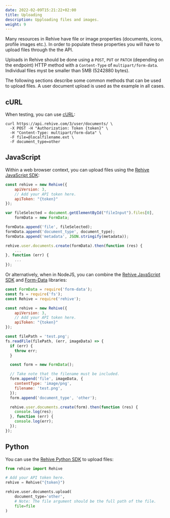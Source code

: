 ```yaml
---
date: 2022-02-09T15:21:22+02:00
title: Uploading
description: Upploading files and images.
weight: 9
---
```


Many resources in Rehive have file or image properties (documents, icons, profile images etc.). In order to populate these properties you will have to upload files through the the API. 

Uploads in Rehive should be done using a `POST`, `PUT` or `PATCH` (depending on the endpoint) HTTP method with a `Content-Type` of `multipart/form-data`. Individual files myst be smaller than 5MB (5242880 bytes).

The following sections describe some common methods that can be used to upload files. A user document upload is used as the example in all cases.

## cURL

When testing, you can use [cURL](https://curl.se/):

```shell
curl https://api.rehive.com/3/user/documents/ \
  -X POST -H "Authorization: Token {token}" \
  -H "Content-Type: multipart/form-data" \
  -F file=@localfilename.ext \
  -F document_type=other
```

## JavaScript

Within a web browser context, you can upload files using the [Rehive JavaScript SDK](https://www.npmjs.com/package/rehive):

```javascript
const rehive = new Rehive({
    apiVersion: 3, 
    // Add your API token here.
    apiToken: "{token}"
});

var fileSelected = document.getElementById("fileInput").files[0],
    formData = new FormData;

formData.append('file', fileSelected);
formData.append('document_type', document_type);
formData.append('metadata', JSON.stringify(metadata));

rehive.user.documents.create(formData).then(function (res) {
    ...
}, function (err) {
    ...
});
```

Or alternatively, when in NodeJS, you can combine the [Rehive JavaScript SDK](https://www.npmjs.com/package/rehive) and [Form-Data](https://www.npmjs.com/package/form-data) libraries:

```javascript
const FormData = require('form-data');
const fs = require('fs');
const Rehive = require('rehive');

const rehive = new Rehive({
    apiVersion: 3, 
    // Add your API token here.
    apiToken: "{token}"
});

const filePath = 'test.png';
fs.readFile(filePath, (err, imageData) => {
  if (err) {
    throw err;
  }

  const form = new FormData();

  // Take note that the filename must be included.
  form.append('file', imageData, {
    contentType: 'image/png',
    filename: 'test.png',
  });
  form.append('document_type', 'other');

  rehive.user.documents.create(form).then(function (res) {
    console.log(res);
  }, function (err) {
    console.log(err);
  });
});
```

## Python

You can use the [Rehive Python SDK](https://pypi.org/project/rehive/) to upload files:

```python
from rehive import Rehive

# Add your API token here.
rehive = Rehive("{token}")

rehive.user.documents.upload(
    document_type='other',
    # Note: The file argument should be the full path of the file.
    file=file
)
```
